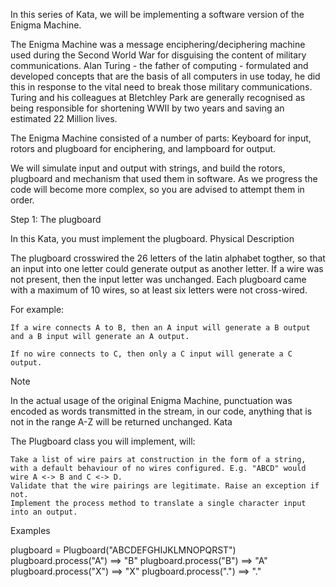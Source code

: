 In this series of Kata, we will be implementing a software version of the Enigma Machine.

The Enigma Machine was a message enciphering/deciphering machine used during the Second World War for disguising the content of military communications. Alan Turing - the father of computing - formulated and developed concepts that are the basis of all computers in use today, he did this in response to the vital need to break those military communications. Turing and his colleagues at Bletchley Park are generally recognised as being responsible for shortening WWII by two years and saving an estimated 22 Million lives.

The Enigma Machine consisted of a number of parts: Keyboard for input, rotors and plugboard for enciphering, and lampboard for output.

We will simulate input and output with strings, and build the rotors, plugboard and mechanism that used them in software. As we progress the code will become more complex, so you are advised to attempt them in order.

Step 1: The plugboard

In this Kata, you must implement the plugboard.
Physical Description

The plugboard crosswired the 26 letters of the latin alphabet togther, so that an input into one letter could generate output as another letter. If a wire was not present, then the input letter was unchanged. Each plugboard came with a maximum of 10 wires, so at least six letters were not cross-wired.

For example:

    If a wire connects A to B, then an A input will generate a B output and a B input will generate an A output.

    If no wire connects to C, then only a C input will generate a C output.

Note

In the actual usage of the original Enigma Machine, punctuation was encoded as words transmitted in the stream, in our code, anything that is not in the range A-Z will be returned unchanged.
Kata

The Plugboard class you will implement, will:

    Take a list of wire pairs at construction in the form of a string, with a default behaviour of no wires configured. E.g. "ABCD" would wire A <-> B and C <-> D.
    Validate that the wire pairings are legitimate. Raise an exception if not.
    Implement the process method to translate a single character input into an output.

Examples

plugboard = Plugboard("ABCDEFGHIJKLMNOPQRST")
plugboard.process("A") ==> "B"
plugboard.process("B") ==> "A"
plugboard.process("X") ==> "X"
plugboard.process(".") ==> "."
